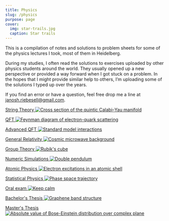 ```yaml
---
title: Physics
slug: /physics
purpose: page
cover:
  img: star-trails.jpg
  caption: Star trails
---
```


This is a compilation of notes and solutions to problem sheets for some of the physics lectures I took, most of them in Heidelberg.

During my studies, I often read the solutions to exercises uploaded by other physics students around the world. They usually opened up a new perspective or provided a way forward when I got stuck on a problem. In the hopes that I might provide similar help to others, I’m uploading some of the solutions I typed up over the years.

If you find an error or have a question, feel free drop me a line at <janosh.riebesell@gmail.com>.

<div class="grid">

[String Theory ![Cross section of the quintic Calabi–Yau manifold](/string-theory/calabi-yau.png)](/physics/string-theory)

[QFT ![Feynman diagram of electron-quark scattering](/qft/electron-quark-scattering.png)](/physics/qft)

[Advanced QFT ![Standard model interactions](/advanced-qft/standard-model-interactions.png)](/physics/advanced-qft)

[General Relativity ![Cosmic microwave background](/general-relativity/cosmic-microwave-background.png)](/physics/general-relativity)

[Group Theory ![Rubik's cube](/group-theory/rubik's-cube.png)](/physics/group-theory)

[Numeric Simulations ![Double pendulum](/numerical-simulations/double-pendulum.jpg)](/physics/numeric-simulations)

[Atomic Physics ![Electron excitations in an atomic shell](/atomic-physics/excited-electrons.png)](/physics/atomic-physics)

[Statistical Physics ![Phase space trajectory](/statistical-physics/phase-space-trajectory.png)](/physics/statistical-physics)

[Oral exam ![Keep calm](/oral-exam/keep-calm.png)](/physics/oral-exam)

[Bachelor's Thesis ![Graphene band structure](/bachelors-thesis/graphene-band-structure.png)](/physics/bachelors-thesis)

[Master's Thesis ![Absolute value of Bose-Einstein distribution over complex plane](masters-thesis/complex-bose-einstein-distribution.png)](/physics/masters-thesis)

</div>

